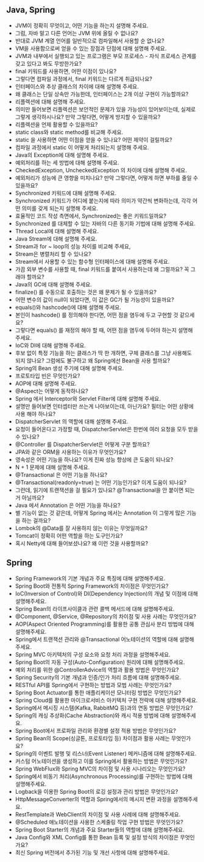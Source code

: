 ## Java, Spring

- JVM이 정확히 무엇이고, 어떤 기능을 하는지 설명해 주세요.
- 그럼, 자바 말고 다른 언어는 JVM 위에 올릴 수 없나요?
- 반대로 JVM 계열 언어를 일반적으로 컴파일해서 사용할 순 없나요?
- VM을 사용함으로써 얻을 수 있는 장점과 단점에 대해 설명해 주세요.
- JVM과 내부에서 실행되고 있는 프로그램은 부모 프로세스 - 자식 프로세스 관계를 갖고 있다고 봐도 무방한가요?
- final 키워드를 사용하면, 어떤 이점이 있나요?
- 그렇다면 컴파일 과정에서, final 키워드는 다르게 취급되나요?
- 인터페이스와 추상 클래스의 차이에 대해 설명해 주세요.
- 왜 클래스는 단일 상속만 가능한데, 인터페이스는 2개 이상 구현이 가능할까요?
- 리플렉션에 대해 설명해 주세요.
- 의미만 들어보면 리플렉션은 보안적인 문제가 있을 가능성이 있어보이는데, 실제로 그렇게 생각하시나요? 만약 그렇다면, 어떻게 방지할 수 있을까요?
- 리플렉션을 언제 활용할 수 있을까요?
- static class와 static method를 비교해 주세요.
- static 을 사용하면 어떤 이점을 얻을 수 있나요? 어떤 제약이 걸릴까요?
- 컴파일 과정에서 static 이 어떻게 처리되는지 설명해 주세요.
- Java의 Exception에 대해 설명해 주세요.
- 예외처리를 하는 세 방법에 대해 설명해 주세요.
- CheckedException, UncheckedException 의 차이에 대해 설명해 주세요.
- 예외처리가 성능에 큰 영향을 미치나요? 만약 그렇다면, 어떻게 하면 부하를 줄일 수 있을까요?
- Synchronized 키워드에 대해 설명해 주세요.
- Synchronized 키워드가 어디에 붙는지에 따라 의미가 약간씩 변화하는데, 각각 어떤 의미를 갖게 되는지 설명해 주세요.
- 효율적인 코드 작성 측면에서, Synchronized는 좋은 키워드일까요?
- Synchronized 를 대체할 수 있는 자바의 다른 동기화 기법에 대해 설명해 주세요.
- Thread Local에 대해 설명해 주세요.
- Java Stream에 대해 설명해 주세요.
- Stream과 for ~ loop의 성능 차이를 비교해 주세요,
- Stream은 병렬처리 할 수 있나요?
- Stream에서 사용할 수 있는 함수형 인터페이스에 대해 설명해 주세요.
- 가끔 외부 변수를 사용할 때, final 키워드를 붙여서 사용하는데 왜 그럴까요? 꼭 그래야 할까요?
- Java의 GC에 대해 설명해 주세요.
- finalize() 를 수동으로 호출하는 것은 왜 문제가 될 수 있을까요?
- 어떤 변수의 값이 null이 되었다면, 이 값은 GC가 될 가능성이 있을까요?
- equals()와 hashcode()에 대해 설명해 주세요.
- 본인이 hashcode() 를 정의해야 한다면, 어떤 점을 염두에 두고 구현할 것 같으세요?
- 그렇다면 equals() 를 재정의 해야 할 때, 어떤 점을 염두에 두어야 하는지 설명해 주세요.
- IoC와 DI에 대해 설명해 주세요.
- 후보 없이 특정 기능을 하는 클래스가 딱 한 개하면, 구체 클래스를 그냥 사용해도 되지 않나요? 그럼에도 불구하고 왜 Spring에선 Bean을 사용 할까요?
- Spring의 Bean 생성 주기에 대해 설명해 주세요.
- 프로토타입 빈은 무엇인가요?
- AOP에 대해 설명해 주세요.
- @Aspect는 어떻게 동작하나요?
- Spring 에서 Interceptor와 Servlet Filter에 대해 설명해 주세요.
- 설명만 들어보면 인터셉터만 쓰는게 나아보이는데, 아닌가요? 필터는 어떤 상황에 사용 해야 하나요?
- DispatcherServlet 의 역할에 대해 설명해 주세요.
- 요청이 들어온다고 가정할 때, DispatcherServlet은 한번에 여러 요청을 모두 받을 수 있나요?
- @Controller 를 DispatcherServlet은 어떻게 구분 할까요?
- JPA와 같은 ORM을 사용하는 이유가 무엇인가요?
- 영속성은 어떤 기능을 하나요? 이게 진짜 성능 향상에 큰 도움이 되나요?
- N + 1 문제에 대해 설명해 주세요.
- @Transactional 은 어떤 기능을 하나요?
- @Transactional(readonly=true) 는 어떤 기능인가요? 이게 도움이 되나요?
- 그런데, 읽기에 트랜잭션을 걸 필요가 있나요? @Transactional을 안 붙이면 되는거 아닐까요?
- Java 에서 Annotation 은 어떤 기능을 하나요?
- 별 기능이 없는 것 같은데, 어떻게 Spring 에서는 Annotation 이 그렇게 많은 기능을 하는 걸까요?
- Lombok의 @Data를 잘 사용하지 않는 이유는 무엇일까요?
- Tomcat이 정확히 어떤 역할을 하는 도구인가요?
- 혹시 Netty에 대해 들어보셨나요? 왜 이런 것을 사용할까요?

## Spring

- Spring Framework의 기본 개념과 주요 특징에 대해 설명해주세요.
- Spring Boot와 전통적 Spring Framework의 차이점은 무엇인가요?
- IoC(Inversion of Control)와 DI(Dependency Injection)의 개념 및 이점에 대해 설명해주세요.
- Spring Bean의 라이프사이클과 관련 콜백 메서드에 대해 설명해주세요.
- @Component, @Service, @Repository의 차이점 및 사용 사례는 무엇인가요?
- AOP(Aspect Oriented Programming)를 활용한 공통 관심사 분리 방법에 대해 설명해주세요.
- Spring에서 트랜잭션 관리와 @Transactional 어노테이션의 역할에 대해 설명해주세요.
- Spring MVC 아키텍처의 구성 요소와 요청 처리 과정을 설명해주세요.
- Spring Boot의 자동 구성(Auto-Configuration) 원리에 대해 설명해주세요.
- 예외 처리를 위한 @ControllerAdvice의 역할과 활용 방법은 무엇인가요?
- Spring Security의 기본 개념과 인증/인가 처리 흐름에 대해 설명해주세요.
- RESTful API를 Spring에서 구현하는 방법과 모범 사례는 무엇인가요?
- Spring Boot Actuator를 통한 애플리케이션 모니터링 방법은 무엇인가요?
- Spring Cloud를 활용한 마이크로서비스 아키텍처 구현 전략에 대해 설명해주세요.
- Spring에서 메시징 시스템(Kafka, RabbitMQ 등)과의 연동 방법은 무엇인가요?
- Spring의 캐싱 추상화(Cache Abstraction)와 캐시 적용 방법에 대해 설명해주세요.
- Spring Boot에서 프로파일 관리와 환경별 설정 적용 방법은 무엇인가요?
- Spring Bean의 Scope(싱글톤, 프로토타입 등) 차이점과 활용 사례는 무엇인가요?
- Spring의 이벤트 발행 및 리스너(Event Listener) 메커니즘에 대해 설명해주세요.
- 커스텀 어노테이션을 생성하고 이를 Spring에서 활용하는 방법은 무엇인가요?
- Spring WebFlux와 Spring MVC의 차이점 및 사용 시나리오는 무엇인가요?
- Spring에서 비동기 처리(Asynchronous Processing)를 구현하는 방법에 대해 설명해주세요.
- Logback을 이용한 Spring Boot의 로깅 설정과 관리 방법은 무엇인가요?
- HttpMessageConverter의 역할과 Spring에서의 메시지 변환 과정을 설명해주세요.
- RestTemplate과 WebClient의 차이점 및 사용 사례에 대해 설명해주세요.
- @Scheduled 애노테이션을 사용한 스케줄링 작업 구현 방법은 무엇인가요?
- Spring Boot Starter의 개념과 주요 Starter들의 역할에 대해 설명해주세요.
- Java Config와 XML Config를 통한 Bean 등록 및 설정 방식의 차이점은 무엇인가요?
- 최신 Spring 버전에서 추가된 기능 및 개선 사항에 대해 설명해주세요.
